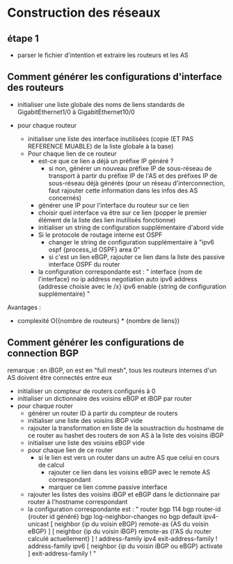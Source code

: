 # Construction des réseaux

## étape 1

- parser le fichier d'intention et extraire les routeurs et les AS

## Comment générer les configurations d'interface des routeurs

- initialiser une liste globale des noms de liens standards de GigabitEthernet1/0 à GigabitEthernet10/0

- pour chaque routeur
    - initialiser une liste des interface inutilisées (copie (ET PAS REFERENCE MUABLE) de la liste globale à la base)
    - Pour chaque lien de ce routeur
        - est-ce que ce lien a déjà un préfixe IP généré ?
            - si non, générer un nouveau préfixe IP de sous-réseau de transport à partir du préfixe IP de l'AS et des préfixes IP de sous-réseau déjà générés (pour un réseau d'interconnection, faut rajouter cette information dans les infos des AS concernés)
        - générer une IP pour l'interface du routeur sur ce lien
        - choisir quel interface va être sur ce lien (popper le premier élément de la liste des lien inutilisés fonctionne)
        - initialiser un string de configuration supplémentaire d'abord vide
        - Si le protocole de routage interne est OSPF
            - changer le string de configuration supplémentaire à "ipv6 ospf {process_id OSPF} area 0"
            - si c'est un lien eBGP, rajouter ce lien dans la liste des passive interface OSPF du router
        - la configuration correspondante est :
            "
            interface {nom de l'interface}
             no ip address
             negotiation auto
             ipv6 address {addresse choisie avec le /x}
             ipv6 enable
             {string de configuration supplémentaire}
            "

Avantages :
- complexité O({nombre de routeurs} * {nombre de liens})

## Comment générer les configurations de connection BGP
remarque : en iBGP, on est en "full mesh", tous les routeurs internes d'un AS doivent être connectés entre eux

- initialiser un compteur de routers configurés à 0
- initialiser un dictionnaire des voisins eBGP et iBGP par router
- pour chaque router
    - générer un router ID à partir du compteur de routers
    - initialiser une liste des voisins iBGP vide
    - rajouter la transformation en liste de la soustraction du hostname de ce router au hashet des routers de son AS à la liste des voisins iBGP
    - initialiser une liste des voisins eBGP vide
    - pour chaque lien de ce router
        - si le lien est vers un router dans un autre AS que celui en cours de calcul
            - rajouter ce lien dans les voisins eBGP avec le remote AS correspondant
            - marquer ce lien comme passive interface
    - rajouter les listes des voisins iBGP et eBGP dans le dictionnaire par router à l'hostname correspondant
    - la configuration correspondante est :
    "
    router bgp 114
     bgp router-id {router id généré}
     bgp log-neighbor-changes
     no bgp default ipv4-unicast
     [
        neighbor {ip du voisin eBGP} remote-as {AS du voisin eBGP}
     ]
     [
        neighbor {ip du voisin iBGP} remote-as {l'AS du router calculé actuellement}
     ]
     !
     address-family ipv4
     exit-address-family
     !
     address-family ipv6
     [
        neighbor {ip du voisin iBGP ou eBGP} activate
     ]
     exit-address-family
    !
    "